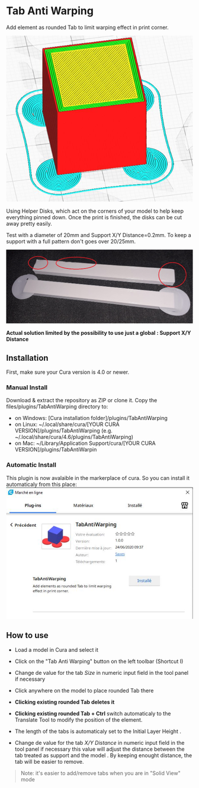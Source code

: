 # Tab Anti Warping
Add element as rounded Tab to limit warping effect in print corner.

![Pastille](./images/pastille_anti_wrapping.JPG)

Using Helper Disks, which act on the corners of your model to help keep everything pinned down. Once the print is finished, the disks can be cut away pretty easily.

Test with a diameter of 20mm and Support X/Y Distance=0.2mm. To keep a support with a full pattern don't goes over 20/25mm.

![Pastille](./images/test.jpg)

**Actual solution limited by the possibility to use just a global : Support X/Y Distance**



## Installation
First, make sure your Cura version is 4.0 or newer.

### Manual Install

Download & extract the repository as ZIP or clone it. Copy the files/plugins/TabAntiWarping directory to:

- on Windows: [Cura installation folder]/plugins/TabAntiWarping
- on Linux: ~/.local/share/cura/[YOUR CURA VERSION]/plugins/TabAntiWarping (e.g. ~/.local/share/cura/4.6/plugins/TabAntiWarping)
- on Mac: ~/Library/Application Support/cura/[YOUR CURA VERSION]/plugins/TabAntiWarpin

### Automatic Install

This plugin is now avalaible in the markerplace of cura. So you can install it automaticaly from this place:
![Automatic Install](./images/marketplace.jpg)

## How to use

- Load a model in Cura and select it
- Click on the "Tab Anti Warping" button on the left toolbar  (Shortcut I)
- Change de value for the tab *Size* in numeric input field in the tool panel if necessary

- Click anywhere on the model to place rounded Tab there

- **Clicking existing rounded Tab deletes it**

- **Clicking existing rounded Tab + Ctrl** switch automaticaly to the Translate Tool to modify the position of the element.

* The length of the tabs is automaticaly set to the Initial Layer Height .

- Change de value for the tab *X/Y Distance* in numeric input field in the tool panel if necessary this value will adjust the distance between the tab treated as support and the model . By keeping enought distance, the tab will be easier to remove. 

>Note: it's easier to add/remove tabs when you are in "Solid View" mode
